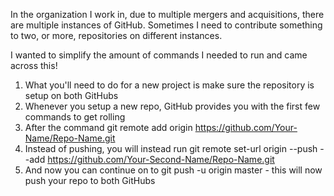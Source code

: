 In the organization I work in, due to multiple mergers and acquisitions, there are multiple instances of GitHub.
Sometimes I need to contribute something to two, or more, repositories on different instances.

I wanted to simplify the amount of commands I needed to run and came across this!

1. What you'll need to do for a new project is make sure the repository is setup on both GitHubs
1. Whenever you setup a new repo, GitHub provides you with the first few commands to get rolling
1. After the command git remote add origin https://github.com/Your-Name/Repo-Name.git
1. Instead of pushing, you will instead run git remote set-url origin --push --add https://github.com/Your-Second-Name/Repo-Name.git
1. And now you can continue on to git push -u origin master - this will now push your repo to both GitHubs
